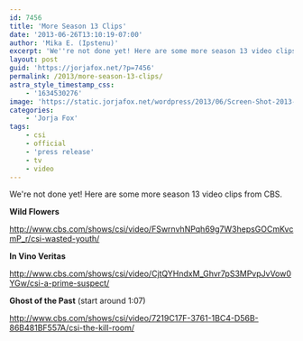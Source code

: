 ```yaml
---
id: 7456
title: 'More Season 13 Clips'
date: '2013-06-26T13:10:19-07:00'
author: 'Mika E. (Ipstenu)'
excerpt: 'We''re not done yet! Here are some more season 13 video clips from CBS.'
layout: post
guid: 'https://jorjafox.net/?p=7456'
permalink: /2013/more-season-13-clips/
astra_style_timestamp_css:
    - '1634530276'
image: 'https://static.jorjafox.net/wordpress/2013/06/Screen-Shot-2013-06-24-at-24-Jun-7.46.10-PM.png'
categories:
    - 'Jorja Fox'
tags:
    - csi
    - official
    - 'press release'
    - tv
    - video
---
```


We're not done yet! Here are some more season 13 video clips from CBS.

<strong>Wild Flowers</strong>

http://www.cbs.com/shows/csi/video/FSwrnvhNPqh69g7W3hepsGOCmKvcmP_r/csi-wasted-youth/

<strong>In Vino Veritas</strong>

http://www.cbs.com/shows/csi/video/CjtQYHndxM_Ghvr7pS3MPvpJvVow0YGw/csi-a-prime-suspect/

<strong>Ghost of the Past</strong> (start around 1:07)

http://www.cbs.com/shows/csi/video/7219C17F-3761-1BC4-D56B-86B481BF557A/csi-the-kill-room/